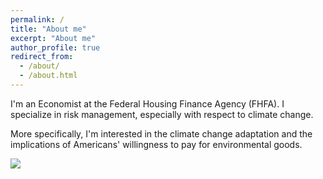 ```yaml
---
permalink: /
title: "About me"
excerpt: "About me"
author_profile: true
redirect_from:
  - /about/
  - /about.html
---
```


I'm an Economist at the Federal Housing Finance Agency (FHFA). I specialize in risk management, especially with respect to climate change.

More specifically, I'm interested in the climate change adaptation and the implications of Americans' willingness to pay for environmental goods. 

![](http://seantoconnor.github.io/images/photos.png)
